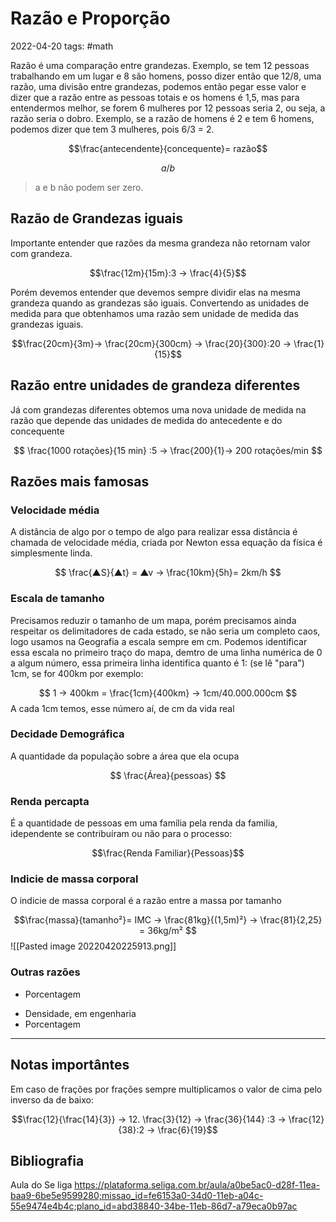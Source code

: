 # Razão e Proporção
2022-04-20
tags: #math 

Razão  é uma comparação entre grandezas. Exemplo, se tem 12 pessoas trabalhando em um lugar e 8 são homens, posso dizer então que 12/8, uma razão, uma divisão entre grandezas, podemos então pegar esse valor e dizer que a razão entre as pessoas totais e os homens é 1,5, mas para entendermos melhor, se forem 6 mulheres por 12 pessoas seria 2, ou seja, a razão seria o dobro. Exemplo, se a razão de homens é 2 e tem 6 homens, podemos dizer que tem 3 mulheres, pois 6/3 = 2.

$$\frac{antecendente}{concequente}= razão$$

$$a/b$$

> a e b não podem ser zero.

## Razão de Grandezas iguais

Importante entender que razões da mesma grandeza não retornam valor com grandeza.

$$\frac{12m}{15m}:3 → \frac{4}{5}$$

Porém devemos entender que devemos sempre dividir elas na mesma grandeza quando as grandezas são iguais. Convertendo as unidades de medida para que obtenhamos uma razão sem unidade de medida das grandezas iguais.

$$\frac{20cm}{3m}→ \frac{20cm}{300cm} → \frac{20}{300}:20 → \frac{1}{15}$$


## Razão entre unidades de grandeza diferentes

Já com grandezas diferentes obtemos uma nova unidade de medida na razão que depende das unidades de medida do antecedente e do concequente

$$ \frac{1000 rotações}{15 min} :5 → \frac{200}{1}→ 200 rotações/min $$

## Razões mais famosas

### Velocidade média

A distância de algo por o tempo de algo para realizar essa distância é chamada de velocidade média, criada por Newton essa equação da física é simplesmente linda.

$$ \frac{▲S}{▲t} = ▲v → \frac{10km}{5h}= 2km/h $$

### Escala de tamanho

Precisamos reduzir o tamanho de um mapa, porém precisamos ainda respeitar os delimitadores de cada estado, se não seria um completo caos, logo usamos na Geografia a escala sempre em cm. Podemos identificar essa escala no primeiro traço do mapa, demtro de uma linha numérica de 0 a algum número, essa primeira linha identifica quanto é 1: (se lê "para") 1cm, se for 400km por exemplo:

$$ 1 → 400km = \frac{1cm}{400km} → 1cm/40.000.000cm  $$
A cada 1cm temos, esse número aí, de cm da vida real 

### Decidade Demográfica

A quantidade da população sobre a área que ela ocupa

$$ \frac{Área}{pessoas} $$
### Renda percapta

É a quantidade de pessoas em uma família pela renda da familia, idependente se contribuíram ou não para o processo:

$$\frac{Renda Familiar}{Pessoas}$$

### Indicie de massa corporal

O indicie de massa corporal é a razão entre a massa por tamanho

$$\frac{massa}{tamanho²}= IMC → \frac{81kg}{(1,5m)²} → \frac{81}{2,25} = 36kg/m² $$
![[Pasted image 20220420225913.png]]
 
### Outras razões

+ Porcentagem
* Densidade, em engenharia
* Porcentagem

-----------------------------------------------

## Notas importântes

Em caso de frações por frações sempre multiplicamos o valor de cima pelo inverso da de baixo:

$$\frac{12}{\frac{14}{3}} → 12. \frac{3}{12} → \frac{36}{144} :3 → \frac{12}{38}:2 → \frac{6}{19}$$

## Bibliografia

Aula do Se liga
https://plataforma.seliga.com.br/aula/a0be5ac0-d28f-11ea-baa9-6be5e9599280;missao_id=fe6153a0-34d0-11eb-a04c-55e9474e4b4c;plano_id=abd38840-34be-11eb-86d7-a79eca0b97ac